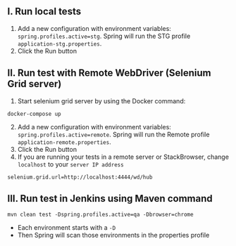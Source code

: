 ## I. Run local tests
1. Add a new configuration with environment variables: `spring.profiles.active=stg`. Spring will run the STG profile `application-stg.properties`. 
2. Click the Run button


## II. Run test with Remote WebDriver (Selenium Grid server)
1. Start selenium grid server by using the Docker command:
```shell
docker-compose up
```
2. Add a new configuration with environment variables: `spring.profiles.active=remote`. Spring will run the Remote profile `application-remote.properties`.
3. Click the Run button
4. If you are running your tests in a remote server or StackBrowser, change `localhost` to your `server IP address`
```shell
selenium.grid.url=http://localhost:4444/wd/hub
```
## III. Run test in Jenkins using Maven command

```shell
mvn clean test -Dspring.profiles.active=qa -Dbrowser=chrome
```
- Each environment starts with a `-D`
- Then Spring will scan those environments in the properties profile